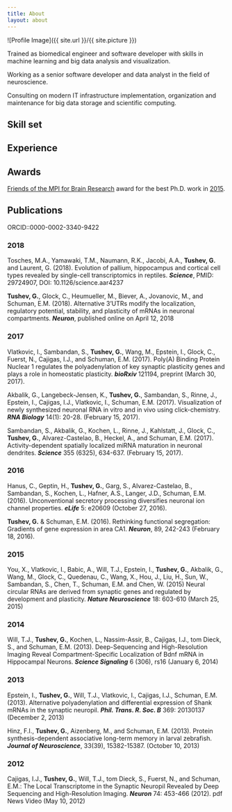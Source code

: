 ```yaml
---
title: About
layout: about
---
```

![Profile Image]({{ site.url }}/{{ site.picture }})

<p>Trained as biomedical engineer and software developer with skills in machine learning and big data analysis and visualization.</p>

<p>Working as a senior software developer and data analyst in the field of neuroscience. </p>

<p>Consulting on modern IT infrastructure implementation, organization and maintenance for big data storage and scientific computing.</p> 

<h2>Skill set</h2>

<div id="chart_skills"></div>

<h2>Experience</h2>

<div id="chart_experience"></div>

## Awards

[Friends of the MPI for Brain Research](https://brain.mpg.de/services/become-a-friend/) award for the best Ph.D. work in [2015](https://brain.mpg.de/fileadmin/user_upload/images/Friends/Newsletter_2_2015.pdf).

<h2>Publications</h2>
ORCID::0000-0002-3340-9422

### 2018
Tosches, M.A., Yamawaki, T.M., Naumann, R.K., Jacobi, A.A., **Tushev, G.** and Laurent, G. (2018). Evolution of pallium, hippocampus and cortical cell types revealed by single-cell transcriptomics in reptiles. ***Science***,
PMID: 29724907, DOI: 10.1126/science.aar4237

**Tushev, G.**, Glock, C., Heumueller, M., Biever, A., Jovanovic, M., and Schuman, E.M. (2018). Alternative 3’UTRs modify the localization, regulatory potential, stability, and plasticity of mRNAs in neuronal compartments. ***Neuron***, published online on April 12, 2018

### 2017
Vlatkovic, I., Sambandan, S., **Tushev, G.**, Wang, M., Epstein, I., Glock, C., Fuerst, N., Cajigas, I.J., and Schuman, E.M. (2017). Poly(A) Binding Protein Nuclear 1 regulates the polyadenylation of key synaptic plasticity genes and plays a role in homeostatic plasticity. ***bioRxiv*** 121194, preprint (March 30, 2017).

Akbalik, G., Langebeck-Jensen, K., **Tushev, G.**, Sambandan, S., Rinne, J., Epstein, I., Cajigas, I.J., Vlatkovic, I., Schuman, E.M. (2017). Visualization of newly synthesized neuronal RNA in vitro and in vivo using click-chemistry. ***RNA Biology*** 14(1): 20-28. (February 15, 2017).

Sambandan, S., Akbalik, G., Kochen, L., Rinne, J., Kahlstatt, J., Glock, C., **Tushev, G.**, Alvarez-Castelao, B., Heckel, A., and Schuman, E.M. (2017). Activity-dependent spatially localized miRNA maturation in neuronal dendrites. ***Science*** 355 (6325), 634-637. (February 15, 2017).

### 2016
Hanus, C., Geptin, H., **Tushev, G.**, Garg, S., Alvarez-Castelao, B., Sambandan, S., Kochen, L., Hafner, A.S., Langer, J.D., Schuman, E.M. (2016). Unconventional secretory processing diversifies neuronal ion channel properties. ***eLife*** 5: e20609 (October 27, 2016).

**Tushev, G.** & Schuman, E.M. (2016). Rethinking functional segregation: Gradients of gene expression in area CA1. ***Neuron***, 89, 242-243 (February 18, 2016).

### 2015
You, X., Vlatkovic, I., Babic, A., Will, T.J., Epstein, I., **Tushev, G.**, Akbalik, G., Wang, M., Glock, C., Quedenau, C., Wang, X., Hou, J., Liu, H., Sun, W., Sambandan, S., Chen, T., Schuman, E.M. and Chen, W.  (2015) Neural circular RNAs are derived from synaptic genes and regulated by development and plasticity. ***Nature Neuroscience*** 18: 603-610 (March 25, 2015)

### 2014
Will, T.J., **Tushev, G.**, Kochen, L., Nassim-Assir, B., Cajigas, I.J., tom Dieck, S., and Schuman, E.M. (2013). Deep-Sequencing and High-Resolution Imaging Reveal Compartment-Specific Localization of Bdnf mRNA in Hippocampal Neurons. ***Science Signaling*** 6 (306), rs16 (January 6, 2014)

### 2013
Epstein, I., **Tushev, G.**, Will, T.J., Vlatkovic, I., Cajigas, I.J., Schuman, E.M. (2013). Alternative polyadenylation and differential expression of Shank mRNAs in the synaptic neuropil. ***Phil. Trans. R. Soc. B*** 369: 20130137 (December 2, 2013)

Hinz, F.I., **Tushev, G.**, Aizenberg, M., and Schuman, E.M. (2013). Protein synthesis-dependent associative long-term memory in larval zebrafish. ***Journal of Neuroscience***, 33(39), 15382-15387. (October 10, 2013)

### 2012
Cajigas, I.J., **Tushev, G.**, Will, T.J., tom Dieck, S., Fuerst, N., and Schuman, E.M.: The Local Transcriptome in the Synaptic Neuropil Revealed by Deep Sequencing and High-Resolution Imaging. ***Neuron*** 74: 453-466 (2012). pdf  News Video (May 10, 2012)

